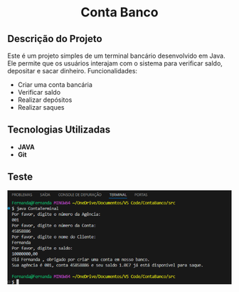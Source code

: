 <h1 align="center">Conta Banco</h1>

## Descrição do Projeto
Este é um projeto simples de um terminal bancário desenvolvido em Java. Ele permite que os usuários interajam com o sistema para verificar saldo, depositar e sacar dinheiro.
Funcionalidades:
- Criar uma conta bancária
- Verificar saldo
- Realizar depósitos
- Realizar saques

## Tecnologias Utilizadas
- **JAVA** 
- **Git**
  
## Teste
![Execução](https://github.com/AraujoTech1/conta-banco/blob/main/Captura%20de%20tela%202024-11-10%20151147.png)
